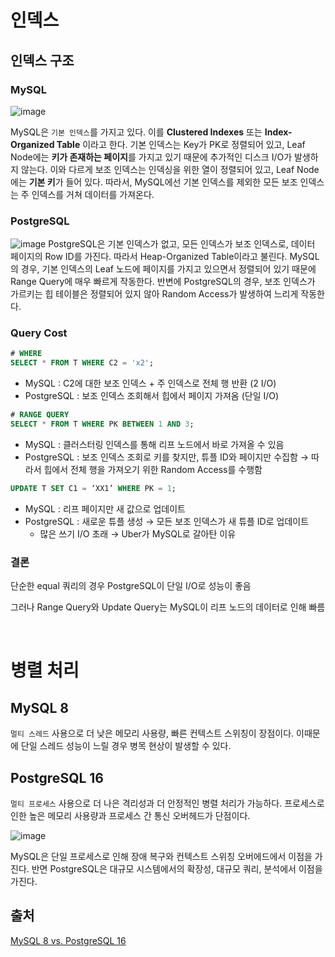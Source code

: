 # 인덱스
## 인덱스 구조
### MySQL
![image](https://img1.daumcdn.net/thumb/R1280x0/?scode=mtistory2&fname=https%3A%2F%2Fblog.kakaocdn.net%2Fdn%2FczAehF%2FbtsIde25PaL%2FScU5UikwbkMFCbwUeD9300%2Fimg.webp)

MySQL은 `기본 인덱스`를 가지고 있다. 이를 **Clustered Indexes** 또는 **Index-Organized Table** 이라고 한다.
기본 인덱스는 Key가 PK로 정렬되어 있고, Leaf Node에는 **키가 존재하는 페이지**를 가지고 있기 때문에 추가적인 디스크 I/O가 발생하지 않는다.
이와 다르게 보조 인덱스는 인덱싱을 위한 열이 정렬되어 있고, Leaf Node에는 **기본 키**가 들어 있다.
따라서, MySQL에선 기본 인덱스를 제외한 모든 보조 인덱스는 주 인덱스를 거쳐 데이터를 가져온다. 

### PostgreSQL
![image](https://vladmihalcea.com/wp-content/uploads/2024/03/HeapTable.png)
PostgreSQL은 기본 인덱스가 없고, 모든 인덱스가 보조 인덱스로, 데이터 페이지의 Row ID를 가진다. 따라서 Heap-Organized Table이라고 불린다. 
MySQL의 경우, 기본 인덱스의 Leaf 노드에 페이지를 가지고 있으면서 정렬되어 있기 때문에 Range Query에 매우 빠르게 작동한다. 반변에 PostgreSQL의 경우, 보조 인덱스가 가르키는 힙 테이블은 정렬되어 있지 않아 Random Access가 발생하여 느리게 작동한다.

### Query Cost
```sql
# WHERE
SELECT * FROM T WHERE C2 = 'x2';
```

- MySQL : C2에 대한 보조 인덱스 + 주 인덱스로 전체 행 반환 (2 I/O)
- PostgreSQL : 보조 인덱스 조회해서 힙에서 페이지 가져옴 (단일 I/O)

```sql
# RANGE QUERY
SELECT * FROM T WHERE PK BETWEEN 1 AND 3;
```

- MySQL : 클러스터링 인덱스를 통해 리프 노드에서 바로 가져올 수 있음
- PostgreSQL : 보조 인덱스 조회로 키를 찾지만, 튜플 ID와 페이지만 수집함 → 따라서 힙에서 전체 행을 가져오기 위한 Random Access를 수행함

```sql
UPDATE T SET C1 = ‘XX1’ WHERE PK = 1;
```

- MySQL : 리프 페이지만 새 값으로 업데이트
- PostgreSQL : 새로운 튜플 생성 → 모든 보조 인덱스가 새 튜플 ID로 업데이트
    - 많은 쓰기 I/O 초래 → Uber가 MySQL로 갈아탄 이유

### 결론

단순한 equal 쿼리의 경우 PostgreSQL이 단일 I/O로 성능이 좋음

그러나 Range Query와 Update Query는 MySQL이 리프 노드의 데이터로 인해 빠름

<br/>

# 병렬 처리
## MySQL 8

`멀티 스레드` 사용으로 더 낮은 메모리 사용량, 빠른 컨텍스트 스위칭이 장점이다. 이때문에 단일 스레드 성능이 느릴 경우 병목 현상이 발생할 수 있다.

## PostgreSQL 16

`멀티 프로세스` 사용으로 더 나은 격리성과 더 안정적인 병렬 처리가 가능하다. 프로세스로 인한 높은 메모리 사용량과 프로세스 간 통신 오버헤드가 단점이다.

![image](https://github.com/user-attachments/assets/18ada08e-415a-4a03-aedf-160f0997260f)

MySQL은 단일 프로세스로 인해 장애 복구와 컨텍스트 스위칭 오버에드에서 이점을 가진다.
반면 PostgreSQL은 대규모 시스템에서의 확장성, 대규모 쿼리, 분석에서 이점을 가진다.


## 출처
[MySQL 8 vs. PostgreSQL 16](https://rastalion.dev/mysql-8-0-vs-postgresql-16-%EC%8B%AC%EC%B8%B5-%EB%B9%84%EA%B5%90-%EB%B6%84%EC%84%9D/)
